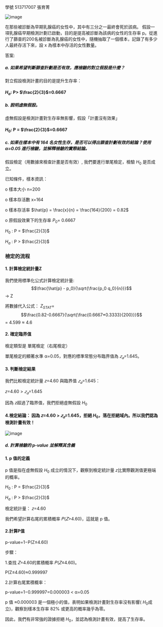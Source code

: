 學號 513717007  張育菁

![image](https://github.com/user-attachments/assets/a56aa696-8296-4fa5-aa2b-923a7463f8ee)

在那些被診斷為早期乳腺癌的女性中，其中有三分之一最終會死於該病。
假設一項乳腺癌早期檢測計劃已啟動，目的是提高被診斷為該病的女性的生存率 p。從進行了篩查的200名被診斷為乳腺癌的女性中，隨機抽取了一個樣本，記錄了有多少人最終存活下來，設 x 為樣本中存活的女性數量。



答案:


##### a. 如果希望判斷篩查計劃是否有效，應檢驗的對立假設是什麼？

對立假設檢測計畫的目的是提升生存率：

#### $H_a$: P> $\frac{2}{3}$=0.6667


##### b. 說明虛無假設。
虛無假設是檢測計畫對生存率無影響，假設「計畫沒有效果」

#### $H_0$: P = $\frac{2}{3}$=0.6667


##### c. 如果在樣本中有 164 名女性生存，是否可以得出篩查計劃有效的結論？使用 α=0.05 進行檢驗，並解釋檢驗的實際結論。

假設檢定（用數據來檢查計畫是否有效）, 我們要進行單尾檢定，檢驗 $H_0$ 是否成立。

已知條件，樣本資訊：

o	樣本大小 n=200

o	樣本存活數 x=164

o	樣本存活率 $\hat{p} = \frac{x}{n} = \frac{164}{200} = 0.82$

o	原假設效果下的生存率 $P_0$= 0.6667

$H_0$ : P = $\frac{2}{3}$
   
$H_a$ : P > $\frac{2}{3}$

### 檢定的流程

#### 1. 計算檢定統計量Z

我們使用標準化公式計算檢定統計量: $$\frac{\hat{p} - p_0}{\sqrt{\frac{p_0 q_0}{n}}}$$ -> Z

將數據代入公式： $Z_{STAT}$= $$\frac{0.82-0.6667}{\sqrt{\frac{0.6667*0.3333}{200}}}$$ = 4.599 ${\approx}$ 4.6

#### 2. 確定臨界值

檢定類型是 單尾檢定（右尾檢定）

單尾檢定的顯著水準 α=0.05，對應的標準常態分布臨界值為 $𝑧_𝛼$=1.645。

#### 3. 判斷檢定結果

我們比較檢定統計量 𝑧=4.60 與臨界值 $𝑧_𝛼$=1.645：

 𝑧=4.60 > $𝑧_𝛼$=1.645

 因為 𝑧超過了臨界值，我們拒絕虛無假設 $H_0$
​
#### 4.檢定結論： 因為 𝑧=4.60 > $𝑧_𝛼$=1.645，拒絕 $H_0$，落在拒絕域內。所以我們認為檢測計畫有效！

![image](https://github.com/user-attachments/assets/81209330-7a48-4d41-ab7e-7cba6ad87647)

##### d. 計算檢驗的 p-value 並解釋其含義

#### 1. p 值的定義

p 值是指在虛無假設 $H_0$ 成立的情況下，觀察到檢定統計量 𝑧比實際觀測值更極端的概率。

$H_0$ : P = $\frac{2}{3}$
   
$H_a$ : P > $\frac{2}{3}$

檢定統計量： 𝑧=4.60

我們希望計算右尾的累積概率 𝑃(𝑍>4.60)，這就是 p 值。

#### 2.計算P值

p-value=1−P(Z≤4.60)

步驟：

1.查找 𝑍=4.60的累積概率 𝑃(𝑍≤4.60)。

P(Z≤4.60)≈0.999997

2.計算右尾累積概率：

p-value=1−0.999997=0.000003 < α=0.05 

p 值 ≈0.000003 是一個極小的值，表明如果檢測計畫對生存率沒有影響( $H_0$成立)，觀察到樣本生存率 82% 或更高的概率幾乎為零。

因此，我們有非常強的證據拒絕 $H_0$，並認為檢測計畫有效，提高了生存率。




